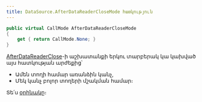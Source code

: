 ```yaml
---
title: DataSource.AfterDataReaderCloseMode հատկություն
---
```


```c#
public virtual CallMode AfterDataReaderCloseMode
{
    get { return CallMode.None; }
}
```

[AfterDataReaderClose](AfterDataReaderClose.md)-ի աշխատանքի երկու տարբերակ կա կախված այս հատկության արժեքից՝
- Ամեն տողի համար առանձին կանչ,
- Մեկ կանչ բոլոր տողերի մշակման համար։

Տե՛ս [օրինակը](../ds_guide_row_processing.md#օրինակ-2-1)։
